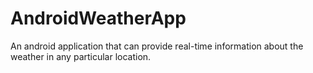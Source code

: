 # AndroidWeatherApp
 An android application that can provide real-time information about the weather in any particular location.
